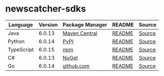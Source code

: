# newscatcher-sdks

|Language|Version|Package Manager|README|Source|
|-|-|-|-|-|
|Java|6.0.13|[Maven Central](https://central.sonatype.com/artifact/com.konfigthis.newscatcherapi/newscatcherapi-java-sdk/6.0.13)|[README](https://github.com/konfig-dev/newscatcher-sdks/tree/HEAD/java#readme)|[Source](https://github.com/konfig-dev/newscatcher-sdks/tree/HEAD/java)|
|Python|6.0.14|[PyPI](https://pypi.org/project/newscatcherapi-python-sdk/6.0.14)|[README](https://github.com/konfig-dev/newscatcher-sdks/tree/HEAD/python#readme)|[Source](https://github.com/konfig-dev/newscatcher-sdks/tree/HEAD/python)|
|TypeScript|6.0.15|[npm](https://www.npmjs.com/package/newscatcherapi-typescript-sdk/v/6.0.15)|[README](https://github.com/konfig-dev/newscatcher-sdks/tree/HEAD/typescript#readme)|[Source](https://github.com/konfig-dev/newscatcher-sdks/tree/HEAD/typescript)|
|C#|6.0.13|[NuGet](https://nuget.org/packages/Newscatcherapi.Net/6.0.13)|[README](https://github.com/konfig-dev/newscatcher-sdks/tree/HEAD/csharp#readme)|[Source](https://github.com/konfig-dev/newscatcher-sdks/tree/HEAD/csharp)|
|Go|6.0.14|[github.com](https://github.com/konfig-dev/newscatcher-go-sdk)|[README](https://github.com/konfig-dev/newscatcher-go-sdk/tree/HEAD#readme)|[Source](https://github.com/konfig-dev/newscatcher-go-sdk/tree/HEAD)|